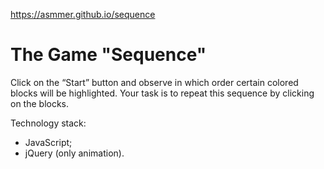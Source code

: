 https://asmmer.github.io/sequence
# The Game "Sequence"
Click on the “Start” button and observe in which order certain colored blocks will be highlighted. Your task is to repeat this sequence by clicking on the blocks.

Technology stack:
- JavaScript;
- jQuery (only animation).
